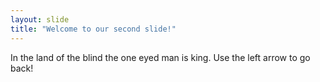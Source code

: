 ```yaml
---
layout: slide
title: "Welcome to our second slide!"
---
```

In the land of the blind the one eyed man is king.
Use the left arrow to go back!
